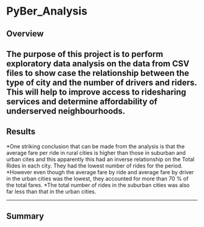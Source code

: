 # PyBer_Analysis
## Overview
The purpose of this project is to perform exploratory data analysis on the data from CSV files to show case the relationship between the type of city and the number of drivers and riders. This will help to improve access to ridesharing services and determine affordability of underserved neighbourhoods.
---
## Results
*One striking conclusion that can be made from the analysis is that the average fare per ride in rural cities is higher than those in suburban and urban cites and this apparently this had an inverse relationship on the Total Rides in each city. They had the lowest number of rides for the period. 
*However even though the average fare by ride and average fare by driver in the urban cities was the lowest, they accounted for more than 70 % of the total fares.
*The total number of rides in the suburban cities was also far less than that in the urban cities.

---
## Summary
